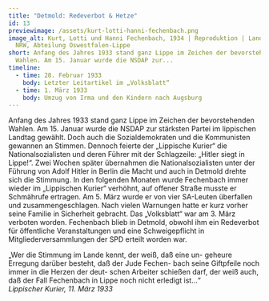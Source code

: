 ```yaml
---
title: "Detmold: Redeverbot & Hetze"
id: 13
previewimage: /assets/kurt-lotti-hanni-fechenbach.png
image_alt: Kurt, Lotti und Hanni Fechenbach, 1934 | Reproduktion | Landesarchiv
  NRW, Abteilung Oswestfalen-Lippe
short: Anfang des Jahres 1933 stand ganz Lippe im Zeichen der bevorstehenden
  Wahlen. Am 15. Januar wurde die NSDAP zur...
timeline:
  - time: 28. Februar 1933
    body: Letzter Leitartikel im „Volksblatt“
  - time: 1. März 1933
    body: Umzug von Irma und den Kindern nach Augsburg
---
```

Anfang des Jahres 1933 stand ganz Lippe im Zeichen der bevorstehenden Wahlen. Am 15. Januar wurde die NSDAP zur stärksten Partei im lippischen Landtag gewählt. Doch auch die Sozialdemokraten und die Kommunisten gewannen an Stimmen. Dennoch feierte der „Lippische Kurier“ die Nationalsozialisten und deren Führer mit der Schlagzeile: „Hitler siegt in Lippe!“. Zwei Wochen später übernahmen die Nationalsozialisten unter der Führung von Adolf Hitler in Berlin die Macht und auch in Detmold drehte sich die Stimmung. In den folgenden Monaten wurde Fechenbach immer wieder im „Lippischen Kurier“ verhöhnt, auf offener Straße musste er Schmährufe ertragen. Am 5. März wurde er von vier SA-Leuten überfallen und zusammengeschlagen. Nach vielen Warnungen hatte er kurz vorher seine Familie in Sicherheit gebracht. Das „Volksblatt“ war am 3. März verboten worden. Fechenbach blieb in Detmold, obwohl ihm ein Redeverbot für öffentliche Veranstaltungen und eine Schweigepflicht in Mitgliederversammlungen der SPD erteilt worden war.

<InformationBox>
„Wer die Stimmung im Lande kennt, der weiß, daß eine un- geheure Erregung darüber besteht, daß der Jude Fechen- bach seine Giftpfeile noch immer in die Herzen der deut- schen Arbeiter schießen darf, der weiß auch, daß der Fall Fechenbach in Lippe noch nicht erledigt ist...“
<br/>
<i>Lippischer Kurier, 11. März 1933</i>
</InformationBox>